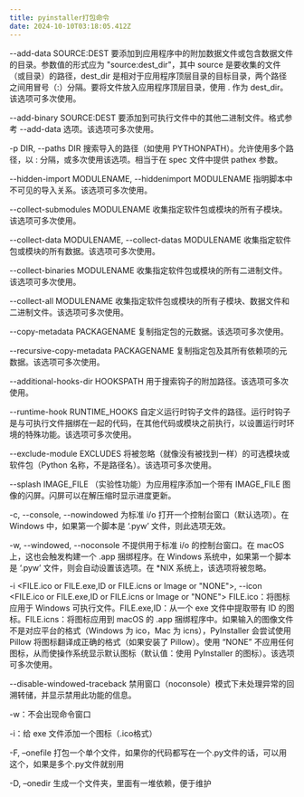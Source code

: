 ```yaml
---
title: pyinstaller打包命令
date: 2024-10-10T03:18:05.412Z
---
```


--add-data SOURCE:DEST 要添加到应用程序中的附加数据文件或包含数据文件的目录。参数值的形式应为 "source:dest_dir"，其中 source 是要收集的文件（或目录）的路径，dest_dir 是相对于应用程序顶层目录的目标目录，两个路径之间用冒号（:）分隔。要将文件放入应用程序顶层目录，使用 . 作为 dest_dir。该选项可多次使用。

--add-binary SOURCE:DEST 要添加到可执行文件中的其他二进制文件。格式参考 --add-data 选项。该选项可多次使用。

-p DIR, --paths DIR 搜索导入的路径（如使用 PYTHONPATH）。允许使用多个路径，以 : 分隔，或多次使用该选项。相当于在 spec 文件中提供 pathex 参数。

--hidden-import MODULENAME, --hiddenimport MODULENAME 指明脚本中不可见的导入关系。该选项可多次使用。

--collect-submodules MODULENAME 收集指定软件包或模块的所有子模块。该选项可多次使用。

--collect-data MODULENAME, --collect-datas MODULENAME 收集指定软件包或模块的所有数据。该选项可多次使用。

--collect-binaries MODULENAME 收集指定软件包或模块的所有二进制文件。该选项可多次使用。

--collect-all MODULENAME 收集指定软件包或模块的所有子模块、数据文件和二进制文件。该选项可多次使用。

--copy-metadata PACKAGENAME 复制指定包的元数据。该选项可多次使用。

--recursive-copy-metadata PACKAGENAME 复制指定包及其所有依赖项的元数据。该选项可多次使用。

--additional-hooks-dir HOOKSPATH 用于搜索钩子的附加路径。该选项可多次使用。

--runtime-hook RUNTIME_HOOKS 自定义运行时钩子文件的路径。运行时钩子是与可执行文件捆绑在一起的代码，在其他代码或模块之前执行，以设置运行时环境的特殊功能。该选项可多次使用。

--exclude-module EXCLUDES 将被忽略（就像没有被找到一样）的可选模块或软件包（Python 名称，不是路径名）。该选项可多次使用。

--splash IMAGE_FILE （实验性功能）为应用程序添加一个带有 IMAGE_FILE 图像的闪屏。闪屏可以在解压缩时显示进度更新。

-c, --console, --nowindowed 为标准 i/o 打开一个控制台窗口（默认选项）。在 Windows 中，如果第一个脚本是 ‘.pyw’ 文件，则此选项无效。

-w, --windowed, --noconsole 不提供用于标准 i/o 的控制台窗口。在 macOS 上，这也会触发构建一个 .app 捆绑程序。在 Windows 系统中，如果第一个脚本是 ‘.pyw’ 文件，则会自动设置该选项。在 *NIX 系统上，该选项将被忽略。

-i <FILE.ico or FILE.exe,ID or FILE.icns or Image or "NONE">, --icon <FILE.ico or FILE.exe,ID or FILE.icns or Image or "NONE"> FILE.ico：将图标应用于 Windows 可执行文件。FILE.exe,ID：从一个 exe 文件中提取带有 ID 的图标。FILE.icns：将图标应用到 macOS 的 .app 捆绑程序中。如果输入的图像文件不是对应平台的格式（Windows 为 ico，Mac 为 icns），PyInstaller 会尝试使用 Pillow 将图标翻译成正确的格式（如果安装了 Pillow）。使用 “NONE” 不应用任何图标，从而使操作系统显示默认图标（默认值：使用 PyInstaller 的图标）。该选项可多次使用。

--disable-windowed-traceback 禁用窗口（noconsole）模式下未处理异常的回溯转储，并显示禁用此功能的信息。

-w：不会出现命令窗口

-i：给 exe 文件添加一个图标（.ico格式）

-F, –onefile 打包一个单个文件，如果你的代码都写在一个.py文件的话，可以用这个，如果是多个.py文件就别用

-D, –onedir 生成一个文件夹，里面有一堆依赖，便于维护